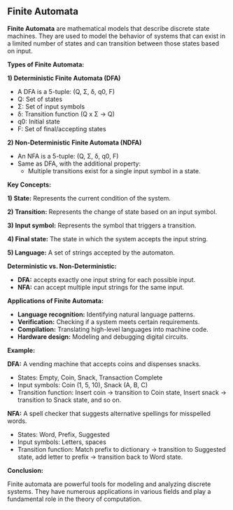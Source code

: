 ## Finite Automata

**Finite Automata** are mathematical models that describe discrete state machines. They are used to model the behavior of systems that can exist in a limited number of states and can transition between those states based on input.

**Types of Finite Automata:**

**1) Deterministic Finite Automata (DFA)**

- A DFA is a 5-tuple: (Q, Σ, δ, q0, F)
- Q: Set of states
- Σ: Set of input symbols
- δ: Transition function (Q x Σ -> Q)
- q0: Initial state
- F: Set of final/accepting states


**2) Non-Deterministic Finite Automata (NDFA)**

- An NFA is a 5-tuple: (Q, Σ, δ, q0, F)
- Same as DFA, with the additional property:
    - Multiple transitions exist for a single input symbol in a state.


**Key Concepts:**

**1) State:** Represents the current condition of the system.

**2) Transition:** Represents the change of state based on an input symbol.

**3) Input symbol:** Represents the symbol that triggers a transition.

**4) Final state:** The state in which the system accepts the input string.

**5) Language:** A set of strings accepted by the automaton.


**Deterministic vs. Non-Deterministic:**

- **DFA:** accepts exactly one input string for each possible input.
- **NFA:** can accept multiple input strings for the same input.


**Applications of Finite Automata:**

- **Language recognition:** Identifying natural language patterns.
- **Verification:** Checking if a system meets certain requirements.
- **Compilation:** Translating high-level languages into machine code.
- **Hardware design:** Modeling and debugging digital circuits.


**Example:**

**DFA:** A vending machine that accepts coins and dispenses snacks.
- States: Empty, Coin, Snack, Transaction Complete
- Input symbols: Coin (1, 5, 10), Snack (A, B, C)
- Transition function: Insert coin -> transition to Coin state, Insert snack -> transition to Snack state, and so on.


**NFA:** A spell checker that suggests alternative spellings for misspelled words.
- States: Word, Prefix, Suggested
- Input symbols: Letters, spaces
- Transition function: Match prefix to dictionary -> transition to Suggested state, add letter to prefix -> transition back to Word state.


**Conclusion:**

Finite automata are powerful tools for modeling and analyzing discrete systems. They have numerous applications in various fields and play a fundamental role in the theory of computation.